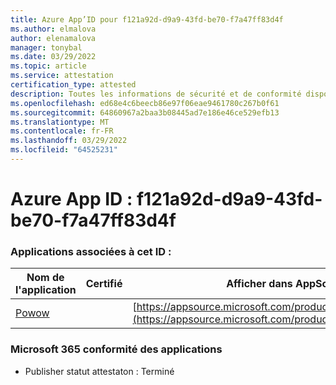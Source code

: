 ```yaml
---
title: Azure App’ID pour f121a92d-d9a9-43fd-be70-f7a47ff83d4f
ms.author: elmalova
author: elenamalova
manager: tonybal
ms.date: 03/29/2022
ms.topic: article
ms.service: attestation
certification_type: attested
description: Toutes les informations de sécurité et de conformité disponibles pour f121a92d-d9a9-43fd-be70-f7a47ff83d4f.
ms.openlocfilehash: ed68e4c6beecb86e97f06eae9461780c267b0f61
ms.sourcegitcommit: 64860967a2baa3b08445ad7e186e46ce529efb13
ms.translationtype: MT
ms.contentlocale: fr-FR
ms.lasthandoff: 03/29/2022
ms.locfileid: "64525231"
---
```

# <a name="azure-app-id-f121a92d-d9a9-43fd-be70-f7a47ff83d4f"></a>Azure App ID : f121a92d-d9a9-43fd-be70-f7a47ff83d4f


### <a name="apps-associated-with-this-id"></a>Applications associées à cet ID :
| **Nom de l'application** | **Certifié** | **Afficher dans AppSource** |
|--------------|---------------|-----------------------|
| [Powow](../forward/WA200002952.md) |  | [https://appsource.microsoft.com/product/office/WA200002952](https://appsource.microsoft.com/product/office/WA200002952) |

### <a name="microsoft-365-app-compliance-status"></a>Microsoft 365 conformité des applications
- Publisher statut attestaton : Terminé
